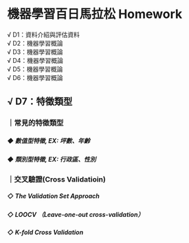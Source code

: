 # 機器學習百日馬拉松 Homework

√ D1：資料介紹與評估資料  <br>
√ D2：機器學習概論       <br>
√ D3：機器學習概論       <br>
√ D4：機器學習概論       <br>
√ D5：機器學習概論       <br>
√ D6：機器學習概論       <br>

<h2> √ D7：特徵類型    </h2>
<h3> ｜常見的特徵類型  </h3> 
  <h5> ◆ 數值型特徵, EX: 坪數、年齡 </h5>
  <h5> ◆ 類別型特徵, EX: 行政區、性別 </h5>
   
<h3> ｜交叉驗證(Cross Validatioin) </h3>
  <h5> ◇ The Validation Set Approach </h5>
  <h5> ◇ LOOCV （Leave-one-out cross-validation） </h5>
  <h5> ◇ K-fold Cross Validation </h5>
  
     
